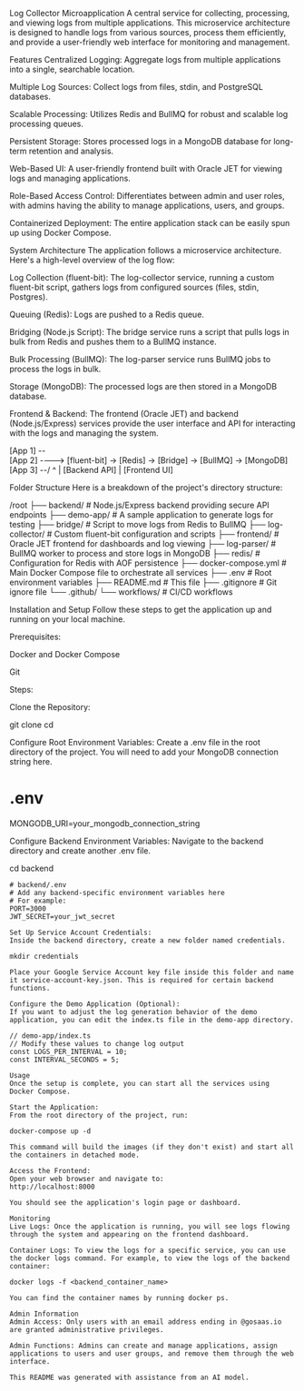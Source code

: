 Log Collector Microapplication
A central service for collecting, processing, and viewing logs from multiple applications. This microservice architecture is designed to handle logs from various sources, process them efficiently, and provide a user-friendly web interface for monitoring and management.

Features
Centralized Logging: Aggregate logs from multiple applications into a single, searchable location.

Multiple Log Sources: Collect logs from files, stdin, and PostgreSQL databases.

Scalable Processing: Utilizes Redis and BullMQ for robust and scalable log processing queues.

Persistent Storage: Stores processed logs in a MongoDB database for long-term retention and analysis.

Web-Based UI: A user-friendly frontend built with Oracle JET for viewing logs and managing applications.

Role-Based Access Control: Differentiates between admin and user roles, with admins having the ability to manage applications, users, and groups.

Containerized Deployment: The entire application stack can be easily spun up using Docker Compose.

System Architecture
The application follows a microservice architecture. Here's a high-level overview of the log flow:

Log Collection (fluent-bit): The log-collector service, running a custom fluent-bit script, gathers logs from configured sources (files, stdin, Postgres).

Queuing (Redis): Logs are pushed to a Redis queue.

Bridging (Node.js Script): The bridge service runs a script that pulls logs in bulk from Redis and pushes them to a BullMQ instance.

Bulk Processing (BullMQ): The log-parser service runs BullMQ jobs to process the logs in bulk.

Storage (MongoDB): The processed logs are then stored in a MongoDB database.

Frontend & Backend: The frontend (Oracle JET) and backend (Node.js/Express) services provide the user interface and API for interacting with the logs and managing the system.

[App 1] --\
[App 2] ----> [fluent-bit] -> [Redis] -> [Bridge] -> [BullMQ] -> [MongoDB]
[App 3] --/                                                    ^
                                                               |
                                                          [Backend API]
                                                               |
                                                          [Frontend UI]

Folder Structure
Here is a breakdown of the project's directory structure:

/root
├── backend/         # Node.js/Express backend providing secure API endpoints
├── demo-app/        # A sample application to generate logs for testing
├── bridge/          # Script to move logs from Redis to BullMQ
├── log-collector/   # Custom fluent-bit configuration and scripts
├── frontend/        # Oracle JET frontend for dashboards and log viewing
├── log-parser/      # BullMQ worker to process and store logs in MongoDB
├── redis/           # Configuration for Redis with AOF persistence
├── docker-compose.yml # Main Docker Compose file to orchestrate all services
├── .env             # Root environment variables
├── README.md        # This file
├── .gitignore       # Git ignore file
└── .github/
    └── workflows/   # CI/CD workflows

Installation and Setup
Follow these steps to get the application up and running on your local machine.

Prerequisites:

Docker and Docker Compose

Git

Steps:

Clone the Repository:

git clone <your-repository-url>
cd <repository-folder>

Configure Root Environment Variables:
Create a .env file in the root directory of the project. You will need to add your MongoDB connection string here.

# .env
MONGODB_URI=your_mongodb_connection_string

Configure Backend Environment Variables:
Navigate to the backend directory and create another .env file.

cd backend
```env
# backend/.env
# Add any backend-specific environment variables here
# For example:
PORT=3000
JWT_SECRET=your_jwt_secret

Set Up Service Account Credentials:
Inside the backend directory, create a new folder named credentials.

mkdir credentials

Place your Google Service Account key file inside this folder and name it service-account-key.json. This is required for certain backend functions.

Configure the Demo Application (Optional):
If you want to adjust the log generation behavior of the demo application, you can edit the index.ts file in the demo-app directory.

// demo-app/index.ts
// Modify these values to change log output
const LOGS_PER_INTERVAL = 10;
const INTERVAL_SECONDS = 5;

Usage
Once the setup is complete, you can start all the services using Docker Compose.

Start the Application:
From the root directory of the project, run:

docker-compose up -d

This command will build the images (if they don't exist) and start all the containers in detached mode.

Access the Frontend:
Open your web browser and navigate to:
http://localhost:8000

You should see the application's login page or dashboard.

Monitoring
Live Logs: Once the application is running, you will see logs flowing through the system and appearing on the frontend dashboard.

Container Logs: To view the logs for a specific service, you can use the docker logs command. For example, to view the logs of the backend container:

docker logs -f <backend_container_name>

You can find the container names by running docker ps.

Admin Information
Admin Access: Only users with an email address ending in @gosaas.io are granted administrative privileges.

Admin Functions: Admins can create and manage applications, assign applications to users and user groups, and remove them through the web interface.

This README was generated with assistance from an AI model.